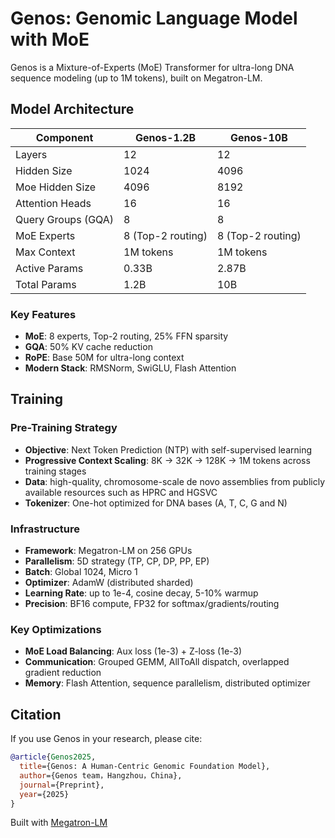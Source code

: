 # Genos: Genomic Language Model with MoE

Genos is a Mixture-of-Experts (MoE) Transformer for ultra-long DNA sequence modeling (up to 1M tokens), built on Megatron-LM.

## Model Architecture

| Component | Genos-1.2B | Genos-10B |
|-----------|------------|-----------|
| Layers | 12 | 12 |
| Hidden Size | 1024 | 4096 |
| Moe Hidden Size | 4096 | 8192 |
| Attention Heads | 16 | 16 |
| Query Groups (GQA) | 8 | 8 |
| MoE Experts | 8 (Top-2 routing) | 8 (Top-2 routing) |
| Max Context | 1M tokens | 1M tokens |
| Active Params | 0.33B | 2.87B |
| Total Params | 1.2B | 10B |

### Key Features

- **MoE**: 8 experts, Top-2 routing, 25% FFN sparsity
- **GQA**: 50% KV cache reduction
- **RoPE**: Base 50M for ultra-long context 
- **Modern Stack**: RMSNorm, SwiGLU, Flash Attention

## Training

### Pre-Training Strategy
- **Objective**: Next Token Prediction (NTP) with self-supervised learning
- **Progressive Context Scaling**: 8K → 32K → 128K → 1M tokens across training stages
- **Data**:  high-quality, chromosome-scale de novo assemblies from publicly available resources such as HPRC and HGSVC
- **Tokenizer**: One-hot optimized for DNA bases (A, T, C, G and N)

### Infrastructure
- **Framework**: Megatron-LM on 256 GPUs
- **Parallelism**: 5D strategy (TP, CP, DP, PP, EP)
- **Batch**: Global 1024, Micro 1
- **Optimizer**: AdamW (distributed sharded)
- **Learning Rate**: up to 1e-4, cosine decay, 5-10% warmup
- **Precision**: BF16 compute, FP32 for softmax/gradients/routing

### Key Optimizations
- **MoE Load Balancing**: Aux loss (1e-3) + Z-loss (1e-3)
- **Communication**: Grouped GEMM, AllToAll dispatch, overlapped gradient reduction
- **Memory**: Flash Attention, sequence parallelism, distributed optimizer



## Citation
If you use Genos in your research, please cite:

```bibtex
@article{Genos2025,
  title={Genos: A Human-Centric Genomic Foundation Model},
  author={Genos team，Hangzhou，China},
  journal={Preprint},
  year={2025}
}
```

Built with [Megatron-LM](https://github.com/NVIDIA/Megatron-LM)

